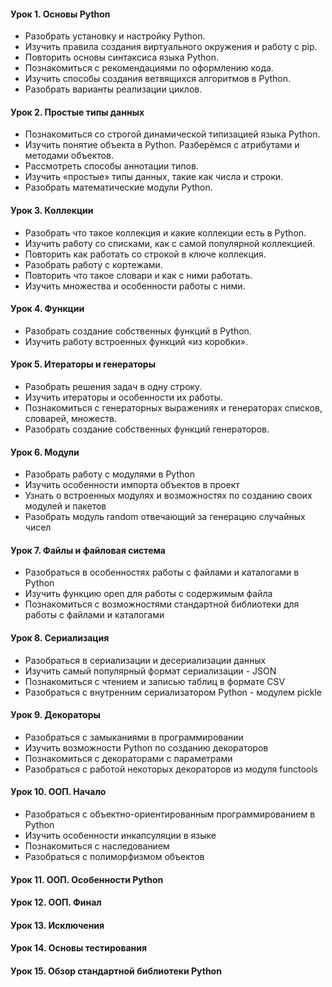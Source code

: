 #### Урок 1.  Основы Python
- Разобрать установку и настройку Python.
- Изучить правила создания виртуального окружения и работу с pip.
- Повторить основы синтаксиса языка Python.
- Познакомиться с рекомендациями по оформлению кода.
- Изучить способы создания ветвящихся алгоритмов в Python.
- Разобрать варианты реализации циклов.
#### Урок 2.  Простые типы данных
- Познакомиться со строгой динамической типизацией языка Python.
- Изучить понятие объекта в Python. Разберёмся с атрибутами и методами объектов.
- Рассмотреть способы аннотации типов.
- Изучить «простые» типы данных, такие как числа и строки.
- Разобрать математические модули Python.
#### Урок 3.  Коллекции
- Разобрать что такое коллекция и какие коллекции есть в Python.
- Изучить работу со списками, как с самой популярной коллекцией.
- Повторить как работать со строкой в ключе коллекция.
- Разобрать работу с кортежами.
- Повторить что такое словари и как с ними работать.
- Изучить множества и особенности работы с ними.
#### Урок 4.  Функции
- Разобрать создание собственных функций в Python.
- Изучить работу встроенных функций «из коробки».
#### Урок 5.  Итераторы и генераторы
- Разобрать решения задач в одну строку.
- Изучить итераторы и особенности их работы.
- Познакомиться с генераторных выражениях и генераторах списков, словарей, множеств.
- Разобрать создание собственных функций генераторов.
#### Урок 6.  Модули
- Разобрать работу с модулями в Python
- Изучить особенности импорта объектов в проект
- Узнать о встроенных модулях и возможностях по созданию своих модулей и пакетов
- Разобрать модуль random отвечающий за генерацию случайных чисел
#### Урок 7.  Файлы и файловая система
- Разобраться в особенностях работы с файлами и каталогами в Python
- Изучить функцию open для работы с содержимым файла
- Познакомиться с возможностями стандартной библиотеки для работы с файлами и каталогами
#### Урок 8.  Сериализация
- Разобраться в сериализации и десериализации данных 
- Изучить самый популярный формат сериализации - JSON
- Познакомиться с чтением и записью таблиц в формате CSV
- Разобраться с внутренним сериализатором Python - модулем pickle
#### Урок 9.  Декораторы
- Разобраться с замыканиями в программировании
- Изучить возможности Python по созданию декораторов
- Познакомиться с декораторами с параметрами
- Разобраться с работой некоторых декораторов из модуля functools
#### Урок 10. ООП. Начало
- Разобраться с объектно-ориентированным программированием в Python
- Изучить особенности инкапсуляции в языке
- Познакомиться с наследованием
- Разобраться с полиморфизмом объектов
#### Урок 11. ООП. Особенности Python
#### Урок 12. ООП. Финал
#### Урок 13. Исключения
#### Урок 14. Основы тестирования
#### Урок 15. Обзор стандартной библиотеки Python
